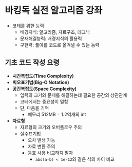 # 바킹독 실전 알고리즘 강좌

- 코테를 위한 능력
  - 배경지식: 알고리즘, 자료구조, 테크닉
  - 문재해결능력: 배경지식의 활용력
  - 구현력: 풀이를 코드로 옮겨낼 수 있는 능력



## 기초 코드 작성 요령

- **시간복잡도(Time Complexity)**
- **빅오표기법(Big-O Notation)**
- **공간복잡도(Space Complexity)**
  - 입력의 크기와 문제를 해결하는데 필요한 공간의 상관관계
  - 코테에서는 중요성이 덜함
  - 단, 다음을 기억
    - 메모리 512MB = 1.2억개의 int
- **자료형**
  - 자료형의 크기와 오버플로우 주의
  - 실수표기법
    - 오차 발생 가능
    - 자료 변환 주의
    - 등호 사용 비교하지 말자
      - `abs(a-b) < 1e-12`와 같은 식의 차이 비교
